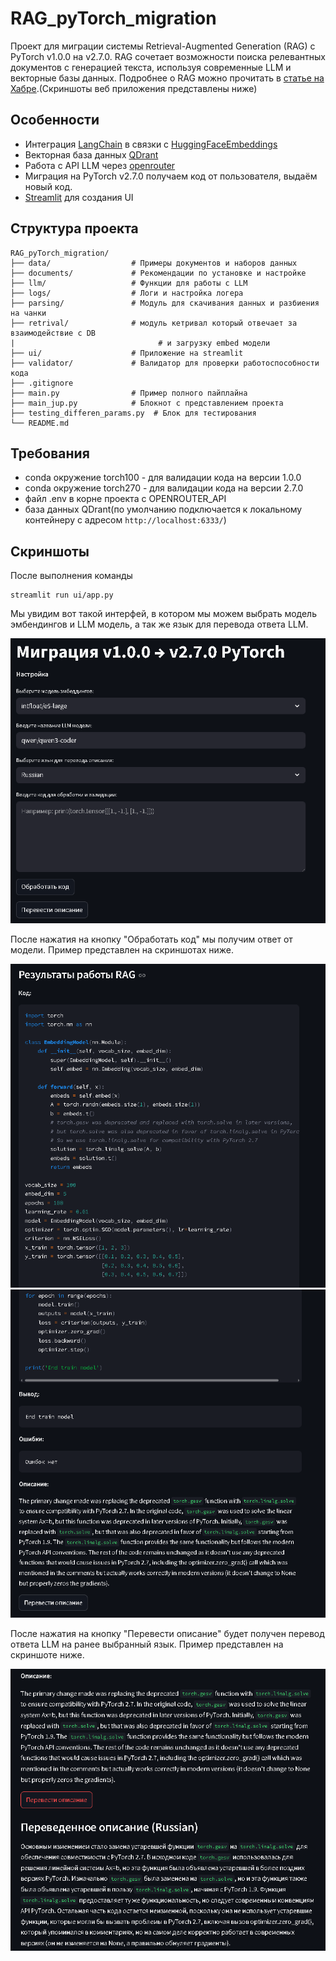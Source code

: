 # RAG_pyTorch_migration

Проект для миграции системы Retrieval-Augmented Generation (RAG) с PyTorch v1.0.0 на v2.7.0. RAG сочетает возможности поиска релевантных документов с генерацией текста, используя современные LLM и векторные базы данных. Подробнее о RAG можно прочитать в [статье на Хабре](https://habr.com/ru/articles/779526/).(Скриншоты веб приложения представлены ниже)

## Особенности 

* Интеграция [LangChain](https://python.langchain.com/docs/introduction/) в связки с [HuggingFaceEmbeddings](https://huggingface.co/models)
* Векторная база данных [QDrant](https://qdrant.tech/)
* Работа с API LLM через [openrouter](https://openrouter.ai/)
* Миграция на PyTorch v2.7.0 получаем код от пользователя, выдаём новый код.
* [Streamlit](https://docs.streamlit.io/) для создания UI

## Структура проекта
``` text
RAG_pyTorch_migration/
├── data/                  # Примеры документов и наборов данных
├── documents/             # Рекомендации по установке и настройке
├── llm/                   # Функции для работы с LLM
├── logs/                  # Логи и настройка логера
├── parsing/               # Модуль для скачивания данных и разбиения на чанки
├── retrival/              # модуль кетривал который отвечает за взаимодействие с DB
|                                # и загрузку embed модели
├── ui/                    # Приложение на streamlit
├── validator/             # Валидатор для проверки работоспособности кода
├── .gitignore        
├── main.py                # Пример полного пайплайна 
├── main_jup.py            # Блокнот с представлением проекта
├── testing_differen_params.py  # Блок для тестирования
└── README.md  
```


## Требования 

* conda окружение torch100 - для валидации кода на версии 1.0.0
* conda окружение torch270 - для валидации кода на версии 2.7.0
* файл .env в корне проекта с OPENROUTER_API
* база данных QDrant(по умолчанию подключается к локальному контейнеру с адресом `http://localhost:6333/`)

## Скриншоты

После выполнения команды 

```
streamlit run ui/app.py
```
Мы увидим вот такой интерфей, в котором мы можем выбрать модель эмбендингов и LLM модель, а так же язык для перевода ответа LLM.

![Базовый вид](data/image/streamlit_base.png)

После нажатия на кнопку "Обработать код" мы получим ответ от модели. Пример представлен на скриншотaх ниже.

![Ответ ллм](data/image/streamlit_LLM_answer_1_part.png)
![Ответ ллм](data/image/streamlit_LLM_answer_2_part.png)

После нажатия на кнопку "Перевести описание" будет получен перевод ответа LLM на ранее выбранный язык. Пример представлен на скриншоте ниже.

![Ответ ллм](data/image/streamlit_translate.png)
